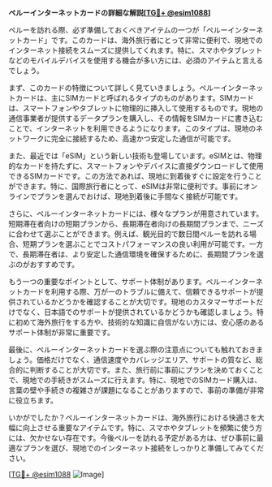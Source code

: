 **ペルーインターネットカードの詳細な解説[[TG💪+ @esim1088](https://t.me/s/esim1088)]**

ペルーを訪れる際、必ず準備しておくべきアイテムの一つが「ペルーインターネットカード」です。このカードは、海外旅行者にとって非常に便利で、現地でのインターネット接続をスムーズに提供してくれます。特に、スマホやタブレットなどのモバイルデバイスを使用する機会が多い方には、必須のアイテムと言えるでしょう。

まず、このカードの特徴について詳しく見ていきましょう。ペルーインターネットカードは、主にSIMカードと呼ばれるタイプのものがあります。SIMカードは、スマートフォンやタブレットに物理的に挿入して使用するものです。現地の通信事業者が提供するデータプランを購入し、その情報をSIMカードに書き込むことで、インターネットを利用できるようになります。このタイプは、現地のネットワークに完全に接続するため、高速かつ安定した通信が可能です。

また、最近では「eSIM」という新しい技術も登場しています。eSIMとは、物理的なカードを持たずに、スマートフォンやデバイスに直接ダウンロードして使用できるSIMカードです。この方法であれば、現地に到着後すぐに設定を行うことができます。特に、国際旅行者にとって、eSIMは非常に便利です。事前にオンラインでプランを選んでおけば、現地到着後に手間なく接続が可能です。

さらに、ペルーインターネットカードには、様々なプランが用意されています。短期滞在者向けの短期プランから、長期滞在者向けの長期間プランまで、ニーズに合わせて選ぶことができます。例えば、観光目的で数日間ペルーを訪れる場合、短期プランを選ぶことでコストパフォーマンスの良い利用が可能です。一方で、長期滞在者は、より安定した通信環境を確保するために、長期間プランを選ぶのがおすすめです。

もう一つの重要なポイントとして、サポート体制があります。ペルーインターネットカードを利用する際、万が一のトラブルに備えて、信頼できるサポートが提供されているかどうかを確認することが大切です。現地のカスタマーサポートだけでなく、日本語でのサポートが提供されているかどうかも確認しましょう。特に初めて海外旅行をする方や、技術的な知識に自信がない方には、安心感のあるサポート体制が非常に重要です。

最後に、ペルーインターネットカードを選ぶ際の注意点についても触れておきましょう。価格だけでなく、通信速度やカバレッジエリア、サポートの質など、総合的に判断することが大切です。また、旅行前に事前にプランを決めておくことで、現地での手続きがスムーズに行えます。特に、現地でのSIMカード購入は、言葉の壁や手続きの複雑さが課題になることがありますので、事前の準備が非常に役立ちます。

いかがでしたか？ペルーインターネットカードは、海外旅行における快適さを大幅に向上させる重要なアイテムです。特に、スマホやタブレットを頻繁に使う方には、欠かせない存在です。今後ペルーを訪れる予定がある方は、ぜひ事前に最適なプランを選び、現地でのインターネット接続をしっかりと準備してみてください。

[[TG💪+ @esim1088](https://t.me/s/esim1088) ![Image](https://i.postimg.cc/Y0z9fWf4/image.png)]